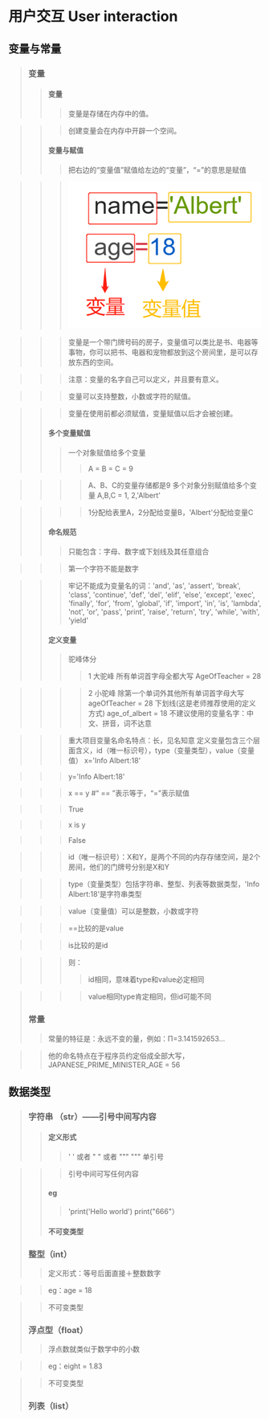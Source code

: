 # 用户交互 User interaction
## 变量与常量
> ### 变量
>> #### 变量
>>> 变量是存储在内存中的值。

>>> 创建变量会在内存中开辟一个空间。
>> #### 变量与赋值
>>> 把右边的“变量值”赋值给左边的“变量”，“=”的意思是赋值

>>> ![image](https://github.com/huapu4/Python/blob/master/images/1.png)

>>> 变量是一个带门牌号码的房子，变量值可以类比是书、电器等事物，你可以把书、电器和宠物都放到这个房间里，是可以存放东西的空间。

>>> 注意：变量的名字自己可以定义，并且要有意义。

>>> 变量可以支持整数，小数或字符的赋值。

>>> 变量在使用前都必须赋值，变量赋值以后才会被创建。
>> #### 多个变量赋值
>>> 一个对象赋值给多个变量
>>>> A = B = C = 9

>>>> A、B、C的变量存储都是9 
>>> 多个对象分别赋值给多个变量
>>>> A,B,C = 1, 2,'Albert'

>>>> 1分配给表里A，2分配给变量B，'Albert'分配给变量C
>> #### 命名规范
>>> 只能包含：字母、数字或下划线及其任意组合

>>> 第一个字符不能是数字

>>> 牢记不能成为变量名的词：'and', 'as', 'assert', 'break', 'class', 'continue', 'def', 'del', 'elif', 'else', 'except', 'exec', 'finally', 'for', 'from', 'global', 'if', 'import', 'in', 'is', 'lambda', 'not', 'or', 'pass', 'print', 'raise', 'return', 'try', 'while', 'with', 'yield'
>> #### 定义变量
>>> 驼峰体分
>>>> 1 大驼峰 所有单词首字母全都大写   AgeOfTeacher = 28

>>>> 2 小驼峰 除第一个单词外其他所有单词首字母大写    ageOfTeacher = 28
>>> 下划线(这是老师推荐使用的定义方式)
>>>> age_of_albert = 18
>>> 不建议使用的变量名字：中文、拼音，词不达意

>>> 重大项目变量名命名特点：长，见名知意 
>> 定义变量包含三个层面含义，id（唯一标识号），type（变量类型），value（变量值）
>>> x='Info Albert:18'

>>> y='Info Albert:18'

>>> x == y  #“ == ”表示等于，“=”表示赋值

>>> True

>>> x is y

>>> False

>>> id（唯一标识号）：X和Y，是两个不同的内存存储空间，是2个房间，他们的门牌号分别是X和Y

>>> type（变量类型）包括字符串、整型、列表等数据类型，'Info Albert:18'是字符串类型

>>> value（变量值）可以是整数，小数或字符

>>> ==比较的是value

>>> is比较的是id

>>> 则：
>>>> id相同，意味着type和value必定相同

>>>> value相同type肯定相同，但id可能不同
> ### 常量
>> 常量的特征是：永远不变的量，例如：Π=3.141592653...

>> 他的命名特点在于程序员约定俗成全部大写，JAPANESE_PRIME_MINISTER_AGE = 56

## 数据类型
> ### 字符串 （str）——引号中间写内容
>> #### 定义形式
>>> ' ' 或者 " " 或者 """ """ 单引号

>>> 引号中间可写任何内容
>> #### eg
>>> 'print('Hello world') 
>>> print("666"） 
>> #### 不可变类型
> ### 整型（int）
>> 定义形式：等号后面直接＋整数数字

>> eg：age = 18

>> 不可变类型
> ### 浮点型（float）
>> 浮点数就类似于数学中的小数

>> eg：eight = 1.83 

>> 不可变类型
> ### 列表（list）












